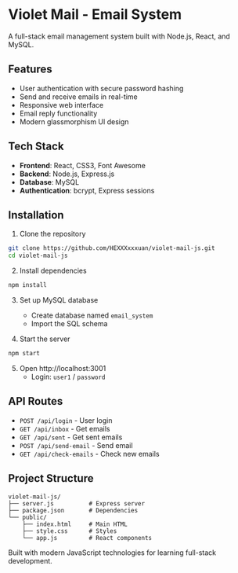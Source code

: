 # Violet Mail - Email System

A full-stack email management system built with Node.js, React, and MySQL.

## Features

- User authentication with secure password hashing
- Send and receive emails in real-time
- Responsive web interface
- Email reply functionality
- Modern glassmorphism UI design

## Tech Stack

- **Frontend**: React, CSS3, Font Awesome
- **Backend**: Node.js, Express.js
- **Database**: MySQL
- **Authentication**: bcrypt, Express sessions

## Installation

1. Clone the repository

```bash
git clone https://github.com/HEXXXxxxuan/violet-mail-js.git
cd violet-mail-js
```

2. Install dependencies

```bash
npm install
```

3. Set up MySQL database
   - Create database named `email_system`
   - Import the SQL schema

4. Start the server

```bash
npm start
```

5. Open http://localhost:3001
   - Login: `user1` / `password`

## API Routes

- `POST /api/login` - User login
- `GET /api/inbox` - Get emails
- `GET /api/sent` - Get sent emails  
- `POST /api/send-email` - Send email
- `GET /api/check-emails` - Check new emails

## Project Structure

```
violet-mail-js/
├── server.js          # Express server
├── package.json       # Dependencies
└── public/
    ├── index.html     # Main HTML
    ├── style.css      # Styles
    └── app.js         # React components
```

Built with modern JavaScript technologies for learning full-stack development.
